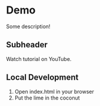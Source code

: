 # Demo

Some description!

## Subheader

Watch tutorial on YouTube.

## Local Development

1. Open index.html in your browser
2. Put the lime in the coconut
